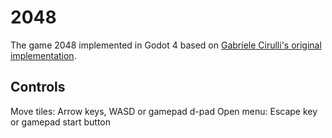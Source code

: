# 2048

The game 2048 implemented in Godot 4 based on [Gabriele Cirulli's original implementation](https://github.com/gabrielecirulli/2048).

## Controls

Move tiles: Arrow keys, WASD or gamepad d-pad
Open menu: Escape key or gamepad start button
